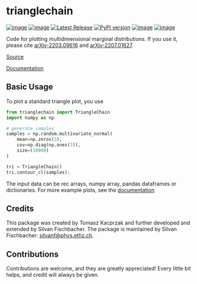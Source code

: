 trianglechain
=============

[![image](https://cosmo-gitlab.phys.ethz.ch/cosmo_public/trianglechain/badges/main/pipeline.svg)](https://cosmo-gitlab.phys.ethz.ch/cosmo_public/trianglechain)
[![image](https://cosmo-gitlab.phys.ethz.ch/cosmo_public/trianglechain/badges/main/coverage.svg)](https://cosmo-gitlab.phys.ethz.ch/cosmo_public/trianglechain)
[![Latest Release](https://cosmo-gitlab.phys.ethz.ch/cosmo_public/trianglechain/-/badges/release.svg)](https://cosmo-gitlab.phys.ethz.ch/cosmo_public/trianglechain/-/releases) 
[![PyPI version](https://badge.fury.io/py/trianglechain.svg)](https://badge.fury.io/py/trianglechain)
[![image](http://img.shields.io/badge/arXiv-2203.09616-B31B1B.svg?logo=arxiv&style=flat)](https://arxiv.org/abs/2203.09616)
[![image](http://img.shields.io/badge/arXiv-2207.01627-B31B1B.svg?logo=arxiv&style=flat)](https://arxiv.org/abs/2207.01627)

Code for plotting multidimensional marginal distributions. If you use it, please cite [arXiv-2203.09616](https://arxiv.org/abs/2203.09616) and [arXiv-2207.01627](https://arxiv.org/abs/2207.01627).

[Source](https://cosmo-gitlab.phys.ethz.ch/cosmo_public/trianglechain)

[Documentation](http://cosmo-docs.phys.ethz.ch/trianglechain)


Basic Usage
-----------

To plot a standard triangle plot, you use

``` python
from trianglechain import TriangleChain
import numpy as np

# generate samples
samples = np.random.multivariate_normal(
    mean=np.zeros(3),
    cov=np.diag(np.ones(3)),
    size=(10000)
)

tri = TriangleChain()
tri.contour_cl(samples);
```
The input data can be rec arrays, numpy array, pandas dataframes or dictionaries.
For more example plots, see the [documentation](http://cosmo-docs.phys.ethz.ch/trianglechain)

Credits
-------

This package was created by Tomasz Kacprzak and further developed and extended by Silvan Fischbacher.
The package is maintained by Silvan Fischbacher: silvanf@phys.ethz.ch.

Contributions
-------------
Contributions are welcome, and they are greatly appreciated! Every
little bit helps, and credit will always be given.
